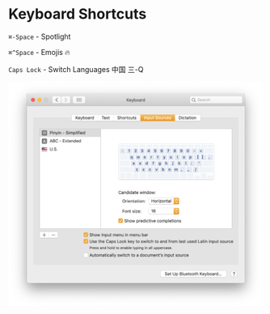 # Keyboard Shortcuts

`⌘-Space` - Spotlight

`⌘^Space` - Emojis 🔥

`Caps Lock` - Switch Languages 中国 三-Q

![Keyboard](/assets/keyboard.png)
